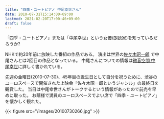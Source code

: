 ```yaml
---
title: "四季・ユートピアノ 中尾幸世さん"
date: 2010-07-31T15:14:00+09:00
lastmod: 2021-02-20T17:00:46+09:00
draft: false
---
```


「四季・ユートピアノ」または「中尾幸世」という女優(朗読家)を知っているだろうか?

NHKで約20年前に放映した番組の作品である。
演出は世界の[佐々木昭一郎](http://ja.wikipedia.org/wiki/%E4%BD%90%E3%80%85%E6%9C%A8%E6%98%AD%E4%B8%80%E9%83%8E)
で中尾さんとは2回目の作品となっている。
中尾さんについての情報は[微音空間
中尾幸世](http://www.utopiano.com/)に詳しく書かれている。

先週の金曜日(2010-07-30)、45年目の誕生日として自分を祝うために、渋谷のユーロスペースで開催された上映会「佐々木昭一郎というジャンル」の最終日を観賞した。
当日は中尾幸世さんがトークするという情報があったので前売を早めに取った。
お蔭様で満員のユーロスペースでよい席で「四季・ユートピアノ」を懐かしく観れた。

{{< figure src="/images/20100730266.jpg" >}}